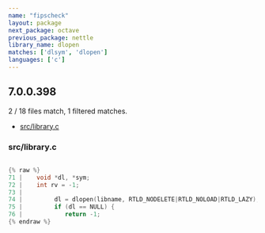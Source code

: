 ```yaml
---
name: "fipscheck"
layout: package
next_package: octave
previous_package: nettle
library_name: dlopen
matches: ['dlsym', 'dlopen']
languages: ['c']
---
```

## 7.0.0.398
2 / 18 files match, 1 filtered matches.

 - [src/library.c](#srclibraryc)

### src/library.c

```c

{% raw %}
71 | 	void *dl, *sym;
72 | 	int rv = -1;
73 | 
74 |         dl = dlopen(libname, RTLD_NODELETE|RTLD_NOLOAD|RTLD_LAZY);
75 |         if (dl == NULL) {
76 | 	        return -1;
{% endraw %}

```
